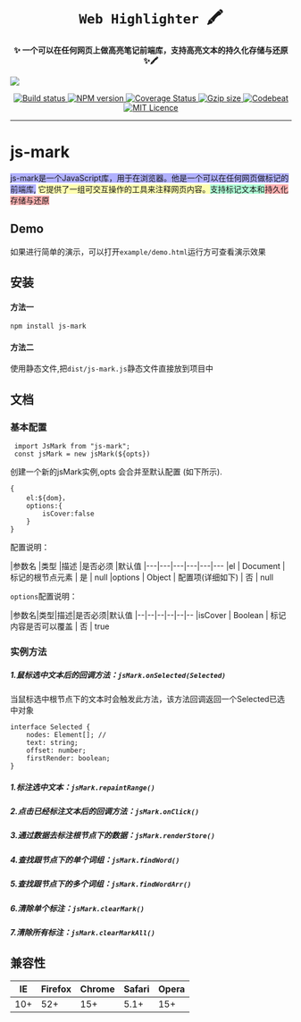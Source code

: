 <div>
    <h1 align="center"><code>Web Highlighter</code>&nbsp;&nbsp;🖍️</h1>
    <p align="center">
        <strong>✨ 一个可以在任何网页上做高亮笔记前端库，支持高亮文本的持久化存储与还原 ✨🖍️</strong>
    </p>
    <img src="https://raw.githubusercontent.com/alienzhou/web-highlighter/master/docs/img/logo.png">
    <p align="center">
        <a href="https://travis-ci.org/alienzhou/web-highlighter" target="_blank">
            <img src="https://api.travis-ci.org/alienzhou/web-highlighter.svg?branch=master" alt="Build status" />
        </a>
        <a href="https://www.npmjs.com/package/web-highlighter" target="_blank">
            <img src="https://img.shields.io/npm/v/web-highlighter.svg" alt="NPM version" />
        </a>
        <a href='https://coveralls.io/github/alienzhou/web-highlighter?branch=master'>
            <img src='https://coveralls.io/repos/github/alienzhou/web-highlighter/badge.svg?branch=master' alt='Coverage Status' />
        </a>
        <a href="https://unpkg.com/web-highlighter" target="_blank">
            <img src="https://img.badgesize.io/https://unpkg.com/web-highlighter/dist/web-highlighter.min.js?compression=gzip" alt="Gzip size" />
        </a>
        <a href="https://codebeat.co/projects/github-com-alienzhou-web-highlighter-master" target="_blank">
            <img src="https://codebeat.co/badges/f5a18a9b-9765-420e-a17f-fa0b54b3a125" alt="Codebeat" />
        </a>
        <a href="https://opensource.org/licenses/mit-license.php" target="_blank">
            <img src="https://img.shields.io/github/license/alienzhou/web-highlighter" alt="MIT Licence" />
        </a>
    </p>
</div>

---
# js-mark


<div>
<span style="background:rgba(0, 0, 255, 0.3);">js-mark是一个JavaScript库，用于在浏览器。他是一个可以在任何网页做标记的前端库,</span>
<span style="background:rgba(255, 255, 0, 0.3);">它提供了一组可交互操作的工具来注释网页内容。</span><span style="background:rgba(0, 255, 127, 0.3);">支持标记文本和</span><span style="background:rgba(255, 0, 0, 0.3);">持久化存储与还原</span>
</div>



## Demo
如果进行简单的演示，可以打开``example/demo.html``运行方可查看演示效果

## 安装
#### 方法一
 ``npm install js-mark``
#### 方法二
使用静态文件,把``dist/js-mark.js``静态文件直接放到项目中

## 文档

### 基本配置

```
 import JsMark from "js-mark";
 const jsMark = new jsMark(${opts})
```
创建一个新的jsMark实例,opts 会合并至默认配置 (如下所示).
```
{
    el:${dom}，
    options:{
        isCover:false
    }
}
```

配置说明：

|参数名 |类型 |描述 |是否必须 |默认值 
|---|---|---|---|---|---
|el | Document | 标记的根节点元素 | 是 | null
|options | Object | 配置项(详细如下) | 否 | null


``options``配置说明：

|参数名|类型|描述|是否必须|默认值
|--|--|--|--|--|--
|isCover | Boolean | 标记内容是否可以覆盖 | 否 | true


### 实例方法
##### 1.鼠标选中文本后的回调方法：``jsMark.onSelected(Selected)``
当鼠标选中根节点下的文本时会触发此方法，该方法回调返回一个Selected已选中对象
```
interface Selected {
    nodes: Element[]; //
    text: string;
    offset: number;
    firstRender: boolean;
}
```
##### 1.标注选中文本：``jsMark.repaintRange()``

##### 2.点击已经标注文本后的回调方法：``jsMark.onClick()``
##### 3.通过数据去标注根节点下的数据：``jsMark.renderStore()``
##### 4.查找跟节点下的单个词组：``jsMark.findWord()``
##### 5.查找跟节点下的多个词组：``jsMark.findWordArr()``
##### 6.清除单个标注：``jsMark.clearMark()``
##### 7.清除所有标注：``jsMark.clearMarkAll()``

## 兼容性


|IE | Firefox| Chrome| Safari| Opera
|---|---|---|---|---
|10+ | 52+ |15+|5.1+|15+

